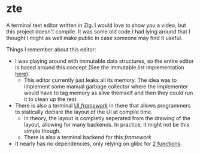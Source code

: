 # zte

A terminal text editor written in Zig.
I would love to show you a video, but this project doesn't compile.
It was some old code I had lying around that I thought I might as well
make public in case someone may find it useful.

Things I remember about this editor:
* I was playing around with immutable data structures, so the entire editor
  is based around this concept (See the immutable list implementation
  [here](https://github.com/Hejsil/zte/blob/master/src/core/list.zig)).
  * This editor currently just leaks all its memory. The idea was to
    implement some manual garbage collector where the implementer would
    have to tag memory as alive themself and then they could run it
    to clean up the rest.
* There is also a terminal [UI *framework*](https://github.com/Hejsil/zte/blob/master/src/draw.zig)
  in there that allows programmers
  to statically declare the layout of the UI at compile time.
  * In theory, the layout is completly seperated from the drawing
    of the layout, allowing for many backends. In practice, it might
    not be this simple though.
  * There is also a terminal backend for this *framework*
* It nearly has no dependencies, only relying on glibc for
  [2 functions](https://github.com/Hejsil/zte/blob/master/src/c.zig).
